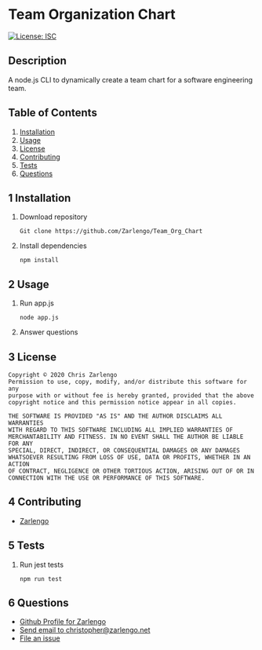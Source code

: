 # Team Organization Chart
[![License: ISC](https://img.shields.io/badge/License-ISC-blue.svg)](https://opensource.org/licenses/ISC)

## Description
A node.js CLI to dynamically create a team chart for a software engineering team.

## Table of Contents

1. [Installation](#1-installation)
2. [Usage](#2-usage)
3. [License](#3-license)
4. [Contributing](#4-contributing)
5. [Tests](#5-tests)
6. [Questions](#6-questions)

## 1 Installation
1. Download repository
	```
	Git clone https://github.com/Zarlengo/Team_Org_Chart
	```
2. Install dependencies
	```
	npm install
	```

## 2 Usage
1. Run app.js
	```
	node app.js
	```

2. Answer questions

## 3 License
    Copyright © 2020 Chris Zarlengo
    Permission to use, copy, modify, and/or distribute this software for any
    purpose with or without fee is hereby granted, provided that the above
    copyright notice and this permission notice appear in all copies.

    THE SOFTWARE IS PROVIDED "AS IS" AND THE AUTHOR DISCLAIMS ALL WARRANTIES
    WITH REGARD TO THIS SOFTWARE INCLUDING ALL IMPLIED WARRANTIES OF
    MERCHANTABILITY AND FITNESS. IN NO EVENT SHALL THE AUTHOR BE LIABLE FOR ANY
    SPECIAL, DIRECT, INDIRECT, OR CONSEQUENTIAL DAMAGES OR ANY DAMAGES
    WHATSOEVER RESULTING FROM LOSS OF USE, DATA OR PROFITS, WHETHER IN AN ACTION
    OF CONTRACT, NEGLIGENCE OR OTHER TORTIOUS ACTION, ARISING OUT OF OR IN
    CONNECTION WITH THE USE OR PERFORMANCE OF THIS SOFTWARE.

## 4 Contributing
* [Zarlengo](https://github.com/Zarlengo)


## 5 Tests
1. Run jest tests
	```
	npm run test
	```

## 6 Questions
* [Github Profile for Zarlengo](https://github.com/Zarlengo)
* [Send email to christopher@zarlengo.net](mailto:christopher@zarlengo.net)
* [File an issue](https://github.com/Zarlengo/Team_Org_Chart/issues)
